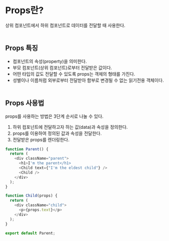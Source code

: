 # Props란?

상위 컴포넌트에서 하위 컴포넌트로 데이터를 전달할 때 사용한다.
<br/>
<br/>

## Props 특징

- 컴포넌트의 속성(property)을 의미한다.
- 부모 컴포넌트(상위 컴포넌트)로부터 전달받은 값이다.
- 어떤 타입의 값도 전달할 수 있도록 props는 객체의 형태를 가진다.
- 성별이나 이름처럼 외부로부터 전달받아 함부로 변경될 수 없는 읽기전용 객체이다.
  <br/>
  <br/>

## Props 사용법

props를 사용하는 방법은 3단계 순서로 나눌 수 있다.

1. 하위 컴포넌트에 전달하고자 하는 값(data)과 속성을 정의한다.
2. props를 이용하여 정의된 값과 속성을 전달한다.
3. 전달받은 props를 렌더링한다.

```javascript
function Parent() {
  return (
    <div className="parent">
      <h1>I'm the parent</h1>
      <Child text={"I'm the eldest child"} />
      <Child />
    </div>
  );
}

function Child(props) {
  return (
    <div className="child">
      <p>{props.text}</p>
    </div>
  );
}

export default Parent;
```

